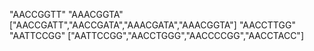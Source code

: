 "AACCGGTT"
"AAACGGTA"
["AACCGATT","AACCGATA","AAACGATA","AAACGGTA"]
​
"AACCTTGG"
"AATTCCGG"
["AATTCCGG","AACCTGGG","AACCCCGG","AACCTACC"]